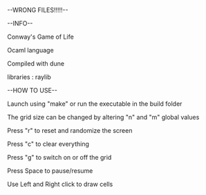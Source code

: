 --WRONG FILES!!!!!--



--INFO--

Conway's Game of Life

Ocaml language

Compiled with dune

libraries : raylib

--HOW TO USE--

Launch using "make" or run the executable in the build folder

The grid size can be changed by altering "n" and "m" global values

Press "r" to reset and randomize the screen

Press "c" to clear everything

Press "g" to switch on or off the grid

Press Space to pause/resume

Use Left and Right click to draw cells

